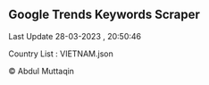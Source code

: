 

## Google Trends Keywords Scraper 
 
Last Update 28-03-2023 , 20:50:46

Country List :
VIETNAM.json



© Abdul Muttaqin 
